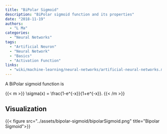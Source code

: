 ```yaml
---
title: "BiPolar Sigmoid"
description: "BiPolar sigmoid function and its properties"
date: "2018-11-19"
authors:
  - "L Ma"
categories:
  - "Neural Networks"
tags:
  - "Artificial Neuron"
  - "Neural Network"
  - "Basics"
  - "Activation Function"
links:
  - "wiki/machine-learning/neural-networks/artificial-neural-networks.md"
---
```



A BiPolar sigmoid function is

{{< m >}}
\sigma(x) = \frac{1-e^{-x}}{1+e^{-x}}.
{{< /m >}}

## Visualization

{{< figure src="../assets/bipolar-sigmoid/bipolarSigmoid.png" title="Bipolar Sigmoid">}}


